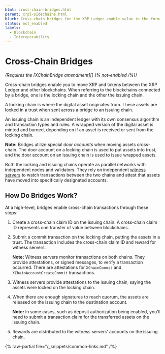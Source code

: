 ```yaml
---
html: cross-chain-bridges.html
parent: xrpl-sidechains.html
blurb: Cross-chain bridges for the XRP Ledger enable value in the form of XRP and other tokens (IOUs) to move efficiently between blockchains.
status: not_enabled
labels:
  - Blockchain
  - Interoperability
---
```

# Cross-Chain Bridges

_(Requires the [XChainBridge amendment][] {% not-enabled /%})_

Cross-chain bridges enable you to move XRP and tokens between the XRP Ledger and other blockchains. When referring to the blockchains connected by a bridge, one is the locking chain and the other the issuing chain.

A locking chain is where the digital asset originates from. These assets are locked in a trust when sent across a bridge to an issuing chain.

An issuing chain is an independent ledger with its own consensus algorithm and transaction types and rules. A wrapped version of the digital asset is minted and burned, depending on if an asset is received or sent from the locking chain.

**Note:** Bridges utilize special _door accounts_ when moving assets cross-chain. The door account on a locking chain is used to put assets into trust, and the door account on an issuing chain is used to issue wrapped assets. 

Both the locking and issuing chains operate as parallel networks with independent nodes and validators. They rely on independent [witness servers](witness-servers.md) to watch transactions between the two chains and attest that assets have moved into specifically designated accounts.


## How Do Bridges Work?

At a high-level, bridges enable cross-chain transactions through these steps:

1. Create a cross-chain claim ID on the issuing chain. A cross-chain claim ID represents one transfer of value between blockchains.
2. Submit a commit transaction on the locking chain, putting the assets in a trust. The transaction includes the cross-chain claim ID and reward for witness servers.

    **Note:** Witness servers monitor transactions on both chains. They provide attestations, or signed messages, to verify a transaction occurred. There are attestations for `XChainCommit` and `XChainAccountCreateCommit` transactions.

3. Witness servers provide attestations to the issuing chain, saying the assets were locked on the locking chain.
4. When there are enough signatures to reach quorum, the assets are released on the issuing chain to the destination account.

    **Note:** In some cases, such as deposit authorization being enabled, you'll need to submit a transaction claim for the transferred assets on the issuing chain.

5. Rewards are distributed to the witness servers' accounts on the issuing chain.

{% raw-partial file="/_snippets/common-links.md" /%}
